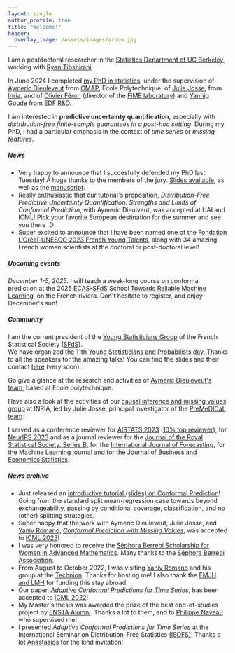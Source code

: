 ```yaml
---
layout: single
author_profile: true
title: "Welcome!"
header:
  overlay_image: /assets/images/ardon.jpg
---
```


I am a postdoctoral researcher in the [Statistics Department of UC Berkeley](https://statistics.berkeley.edu/), working with [Ryan Tibshirani](https://www.stat.berkeley.edu/~ryantibs/).

In June 2024 I completed [my PhD in statistics](http://mzaffran.github.io/assets/files/Zaffran_PhD_Manuscript.pdf), under the supervision of [Aymeric Dieuleveut](http://www.cmap.polytechnique.fr/~aymeric.dieuleveut/) from [CMAP](https://portail.polytechnique.edu/cmap/en), Ecole Polytechnique, of [Julie Josse](http://juliejosse.com/), from [Inria](https://www.inria.fr/en), and of [Olivier Féron](https://www.fime-lab.org/en/feron-olivier/) (director of the [FiME laboratory](https://www.fime-lab.org/en/home/)) and [Yannig Goude](https://www.imo.universite-paris-saclay.fr/~goude/about.html) from [EDF R&D](https://www.edf.fr/en/the-edf-group/who-we-are/activities/research-and-development).

I am interested in **predictive uncertainty quantification**, especially with *distribution-free finite-sample guarantees in a post-hoc setting*. During my PhD, I had a particular emphasis in the context of *time series* or *missing features*.

##### News

- Very happy to announce that I succesfully defended my PhD last Tuesday! A huge thanks to the members of the jury. [Slides available](http://mzaffran.github.io/assets/files/Talks/Zaffran_PhD_defense_handout.pdf), as well as the [manuscript](http://mzaffran.github.io/assets/files/Zaffran_PhD_Manuscript.pdf).
- Really enthusiastic that our tutorial's proposition, *Distribution-Free Predictive Uncertainty Quantification: Strengths and Limits of Conformal Prediction*, with Aymeric Dieulveut, was accepted at UAI and ICML! Pick your favorite European destination for the summer and see you there :D
- Super excited to announce that I have been named one of the [Fondation L’Oréal-UNESCO 2023 French Young Talents](https://www.fondationloreal.com/sites/default/files/2023-10/dpfrance_fwis2023-web.pdf), along with 34 amazing French women scientists at the doctoral or post-doctoral level!

##### Upcoming events

*December 1-5, 2025.* I will teach a week-long course on conformal prediction at the 2025 [ECAS](https://ecas.fenstats.eu/)-[SFdS](https://ecas.fenstats.eu/) School [Towards Reliable Machine Learning](https://www.sfds.asso.fr/fr/ecas_2025/748-home/), on the French riviera. Don't hesitate to register, and enjoy December's sun!  

##### Community

I am the current president of the [Young Statisticians Group](https://www.sfds.asso.fr/en/jeunes_statisticiens/468-les_jeunes_statisticiens/) of the French Statistical Society ([SFdS](https://www.sfds.asso.fr/)).  
We have organized the 11th [Young Statisticians and Probabilists day](https://www.sfds.asso.fr/en/jeunes_statisticiens/manifestations/journees_ysp/564-accueil_ysp/). Thanks to all the speakers for the amazing talks! You can find the slides and their contact [here](https://www.sfds.asso.fr/fr/jeunes_statisticiens/manifestations/journees_ysp/564-accueil_ysp/) (very soon).

Go give a glance at the research and activities of [Aymeric Dieuleveut's team](https://adieuleveutteam.github.io/), based at Ecole polytechnique.

Have also a look at the activities of our [causal inference and missing values group](https://misscausal.gitlabpages.inria.fr/misscausal.gitlab.io/index.html) at INRIA, led by Julie Josse, principal investigator of the [PreMeDICaL team](https://team.inria.fr/premedical/).

I served as a conference reviewer for [AISTATS 2023](https://www.google.com/search?client=firefox-b-d&q=aistats+2023) ([10% top reviewer](http://aistats.org/aistats2023/reviewers.html)), for [NeurIPS 2023](https://nips.cc/) and as a journal reviewer for the  [Journal of the Royal Statistical Society, Series B](https://academic.oup.com/jrsssb), for the [International Journal of Forecasting](https://www.sciencedirect.com/journal/international-journal-of-forecasting), for the [Machine Learning](https://link.springer.com/journal/10994) journal and for the [Journal of Business and Economics Statistics](https://www.tandfonline.com/journals/ubes20).

##### News archive

- Just released an [introductive tutorial (slides) on Conformal Prediction](https://conformalpredictionintro.github.io/)! Going from the standard split mean-regression case towards beyond exchangeability, passing by conditional coverage, classification, and no (other) splitting strategies.
- Super happy that the work with Aymeric Dieuleveut, Julie Josse, and [Yaniv Romano](https://sites.google.com/view/yaniv-romano/), [*Conformal Prediction with Missing Values*](https://arxiv.org/abs/2306.02732), was accepted to [ICML 2023](https://icml.cc/Conferences/2023/)!
- I was very honored to receive the [Séphora Berrebi Scholarship for Women in Advanced Mathematics](https://www.sephoraberrebi.ai/). Many thanks to the [Séphora Berrebi Association](https://www.sephoraberrebi.org/).
- From August to October 2022, I was visiting [Yaniv Romano](https://sites.google.com/view/yaniv-romano/) and his group at the [Technion](https://www.technion.ac.il/en/home-2/). Thanks for hosting me! I also thank the [FMJH and LMH](https://www.fondation-hadamard.fr/en/fmjh-supports/research/junior-scientific-visibility/) for funding this stay abroad.
- Our paper, [*Adaptive Conformal Predictions for Time Series*](https://arxiv.org/abs/2202.07282), has been accepted to [ICML 2022](https://icml.cc/Conferences/2022/)!
- My Master's thesis was awarded the prize of the best end-of-studies project by [ENSTA Alumni](https://www.ensta.org/fr/). Thanks a lot to them, and to [Philippe Naveau](https://www.lsce.ipsl.fr/Phocea/Pisp/visu.php?id=44&uid=naveau) who supervised me!
- I presented *Adaptive Conformal Predictions for Time Series* at the International Seminar on Distribution-Free Statistics [(ISDFS)](https://sites.google.com/view/isdfs/home). Thanks a lot [Anastasios](https://people.eecs.berkeley.edu/~angelopoulos/) for the kind invitation!
